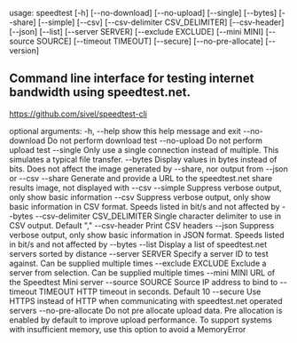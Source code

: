 usage: speedtest [-h] [--no-download] [--no-upload] [--single] [--bytes]
                 [--share] [--simple] [--csv] [--csv-delimiter CSV_DELIMITER]
                 [--csv-header] [--json] [--list] [--server SERVER]
                 [--exclude EXCLUDE] [--mini MINI] [--source SOURCE]
                 [--timeout TIMEOUT] [--secure] [--no-pre-allocate]
                 [--version]

Command line interface for testing internet bandwidth using speedtest.net.
--------------------------------------------------------------------------
https://github.com/sivel/speedtest-cli

optional arguments:
  -h, --help            show this help message and exit
  --no-download         Do not perform download test
  --no-upload           Do not perform upload test
  --single              Only use a single connection instead of multiple. This
                        simulates a typical file transfer.
  --bytes               Display values in bytes instead of bits. Does not
                        affect the image generated by --share, nor output from
                        --json or --csv
  --share               Generate and provide a URL to the speedtest.net share
                        results image, not displayed with --csv
  --simple              Suppress verbose output, only show basic information
  --csv                 Suppress verbose output, only show basic information
                        in CSV format. Speeds listed in bit/s and not affected
                        by --bytes
  --csv-delimiter CSV_DELIMITER
                        Single character delimiter to use in CSV output.
                        Default ","
  --csv-header          Print CSV headers
  --json                Suppress verbose output, only show basic information
                        in JSON format. Speeds listed in bit/s and not
                        affected by --bytes
  --list                Display a list of speedtest.net servers sorted by
                        distance
  --server SERVER       Specify a server ID to test against. Can be supplied
                        multiple times
  --exclude EXCLUDE     Exclude a server from selection. Can be supplied
                        multiple times
  --mini MINI           URL of the Speedtest Mini server
  --source SOURCE       Source IP address to bind to
  --timeout TIMEOUT     HTTP timeout in seconds. Default 10
  --secure              Use HTTPS instead of HTTP when communicating with
                        speedtest.net operated servers
  --no-pre-allocate     Do not pre allocate upload data. Pre allocation is
                        enabled by default to improve upload performance. To
                        support systems with insufficient memory, use this
                        option to avoid a MemoryError
